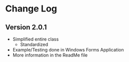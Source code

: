 # Change Log

## Version 2.0.1
- Simplified entire class
  - Standardized 
- Example/Testing done in Windows Forms Application
- More information in the ReadMe file
